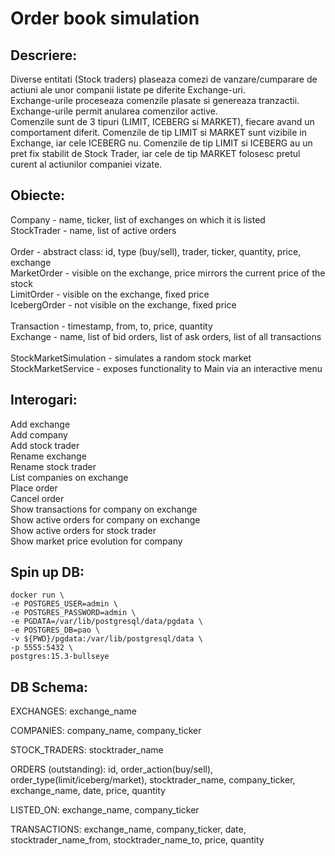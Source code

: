 # Order book simulation

## Descriere:

Diverse entitati (Stock traders) plaseaza comezi de vanzare/cumparare de actiuni ale unor companii listate pe diferite
Exchange-uri.
<br>
Exchange-urile proceseaza comenzile plasate si genereaza tranzactii. Exchange-urile permit anularea comenzilor active.
<br>
Comenzile sunt de 3 tipuri (LIMIT, ICEBERG si MARKET), fiecare avand un comportament diferit. Comenzile de tip LIMIT si
MARKET sunt vizibile in Exchange, iar cele ICEBERG nu. Comenzile de tip LIMIT si ICEBERG au un pret fix stabilit de
Stock Trader, iar cele de tip MARKET folosesc pretul curent al actiunilor companiei vizate.

## Obiecte:

Company - name, ticker, list of exchanges on which it is listed
<br>
StockTrader - name, list of active orders
<br>
<br>
Order - abstract class: id, type (buy/sell), trader, ticker, quantity, price, exchange
<br>
MarketOrder - visible on the exchange, price mirrors the current price of the stock
<br>
LimitOrder - visible on the exchange, fixed price
<br>
IcebergOrder - not visible on the exchange, fixed price
<br>
<br>
Transaction - timestamp, from, to, price, quantity
<br>
Exchange - name, list of bid orders, list of ask orders, list of all transactions
<br>
<br>
StockMarketSimulation - simulates a random stock market
<br>
StockMarketService - exposes functionality to Main via an interactive menu

## Interogari:

Add exchange
<br>
Add company
<br>
Add stock trader
<br>
Rename exchange
<br>
Rename stock trader
<br>
List companies on exchange
<br>
Place order
<br>
Cancel order
<br>
Show transactions for company on exchange
<br>
Show active orders for company on exchange
<br>
Show active orders for stock trader
<br>
Show market price evolution for company

## Spin up DB:

```
docker run \
-e POSTGRES_USER=admin \
-e POSTGRES_PASSWORD=admin \
-e PGDATA=/var/lib/postgresql/data/pgdata \
-e POSTGRES_DB=pao \
-v ${PWD}/pgdata:/var/lib/postgresql/data \
-p 5555:5432 \
postgres:15.3-bullseye
```

## DB Schema:

EXCHANGES: exchange_name

COMPANIES: company_name, company_ticker

STOCK_TRADERS: stocktrader_name

ORDERS (outstanding): id, order_action(buy/sell), order_type(limit/iceberg/market), stocktrader_name, company_ticker,
exchange_name, date, price, quantity

LISTED_ON: exchange_name, company_ticker

TRANSACTIONS: exchange_name, company_ticker, date, stocktrader_name_from, stocktrader_name_to, price, quantity
